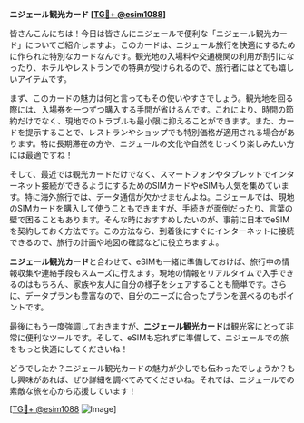 **ニジェール観光カード [[TG💪+ @esim1088](https://t.me/s/esim1088)]**

皆さんこんにちは！今日は皆さんにニジェールで便利な「ニジェール観光カード」についてご紹介しますよ。このカードは、ニジェール旅行を快適にするために作られた特別なカードなんです。観光地の入場料や交通機関の利用が割引になったり、ホテルやレストランでの特典が受けられるので、旅行者にはとても嬉しいアイテムです。

まず、このカードの魅力は何と言ってもその使いやすさでしょう。観光地を回る際には、入場券を一つずつ購入する手間が省けるんです。これにより、時間の節約だけでなく、現地でのトラブルも最小限に抑えることができます。また、カードを提示することで、レストランやショップでも特別価格が適用される場合があります。特に長期滞在の方や、ニジェールの文化や自然をじっくり楽しみたい方には最適ですね！

そして、最近では観光カードだけでなく、スマートフォンやタブレットでインターネット接続ができるようにするためのSIMカードやeSIMも人気を集めています。特に海外旅行では、データ通信が欠かせませんよね。ニジェールでは、現地のSIMカードを購入して使うこともできますが、手続きが面倒だったり、言葉の壁で困ることもあります。そんな時におすすめしたいのが、事前に日本でeSIMを契約しておく方法です。この方法なら、到着後にすぐにインターネットに接続できるので、旅行の計画や地図の確認などに役立ちますよ。

**ニジェール観光カード**と合わせて、eSIMも一緒に準備しておけば、旅行中の情報収集や連絡手段もスムーズに行えます。現地の情報をリアルタイムで入手できるのはもちろん、家族や友人に自分の様子をシェアすることも簡単です。さらに、データプランも豊富なので、自分のニーズに合ったプランを選べるのもポイントです。

最後にもう一度強調しておきますが、**ニジェール観光カード**は観光客にとって非常に便利なツールです。そして、eSIMも忘れずに準備して、ニジェールでの旅をもっと快適にしてくださいね！

どうでしたか？ニジェール観光カードの魅力が少しでも伝わったでしょうか？もし興味があれば、ぜひ詳細を調べてみてくださいね。それでは、ニジェールでの素敵な旅を心から応援しています！

[[TG💪+ @esim1088](https://t.me/s/esim1088) ![Image](https://i.postimg.cc/Y0z9fWf4/image.png)]